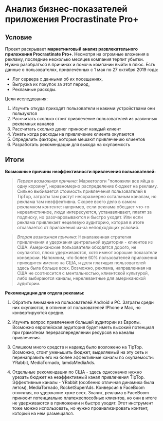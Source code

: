 # Анализ бизнес-показателей приложения Procrastinate Pro+

## Условие

Проект раскрывает **маркетинговый анализ развлекательного приложения Procrastinate Pro+**. Несмотря на огромные вложения в рекламу, последние несколько месяцев компания терпит убытки. Нужно разобраться в причинах и помочь компании выйти в плюс. Есть данные о пользователях, привлечённых с 1 мая по 27 октября 2019 года:

- Лог сервера с данными об их посещениях,
- Выгрузка их покупок за этот период,
- Рекламные расходы.

Цели исследования:
1. Изучить откуда приходят пользователи и какими устройствами они пользуются
2. Рассчитать сколько стоит привлечение пользователей из различных рекламных каналов
3. Рассчитать сколько денег приносит каждый клиент
4. Узнать когда расходы на привлечение клиента окупаются
5. Определить факторы, которые мешают привлечению клиентов
6. Разработать рекомендации для выхода на окупаемость 

## Итоги

**Возможные причины неэффективности привлечения пользователей:**

> _Первая возможная причина:_ Маркетологи "положили все яйца в одну корзину", неравномерно распределенив бюджет на рекламу. Сильно выбивается стоимость привлечения пользователей в TipTop, затраты там растут несоразмерно остальным каналам, но реклама там неэффективна. Скорее всего дело в самом рекламном контенте: например, если реклама обещает что-то нереалистичное, люди интересуются, устанавливают, платят за подписку, но разочаровываются и быстро уходят. Или если реклама привлекает нецелевую аудиторию, которая в итоге отказвается от приложения из-за неподходящих условий.

> _Вторая возможная причина:_ Неналаженная стратегия привлечения и удержания центральной аудитории - клиентов из США. Американские пользователи обходятся дорого, не окупаются, плохо удерживаются, хотя имеют хорошие показатели конверсии. Напомним, что более 60% пользователей приложения приходится именно на США, и доля платящих пользователей здесь была больше всех. Возможно, реклама, направленная на США не соотносится с ментальностью, клиентской культурой, либо выбираются каналы, нерелевантные для американской аудитории. 

**Рекомендации для отдела рекламы:**

1. Обратить внимание на пользователей Android и PC. Затраты среди них окупаются, в отличие от пользователей IPhone и Mac, но конвертируются средне.

2. Изучить вопрос привлечения большей аудитории из Европы. Возможно европейская аудитория будет иметь высокий потенциал при грамотном перераспеределении ресурсов на каналы привлечения.  

3. Слишком много средств и надежд было возложено на TipTop. Возможно, стоит уменьшить бюджет, выделяемый на эту сеть и перенаправить его на более эффективные каналы по окупаемости: YRabbit, MediaTornado, IamdaMediaAds. 

4. Отдельные рекомендации по США - здесь однозначно нужно урезать бюджет на неэффективный канал привлечения TipTop. Эффективные каналы - YRabbit (особенно отличная динамика была летом), MediaTornado, RocketSuperAds. Конверсия в FaceBoom отличная, но удержание хуже всех. Значит, реклама в FaceBoom приносит потенциально платежеспособных клиентов, но они в итоге не удерживаются в приложении и быстро уходят. Этот инструмент тоже можно использовать, но нужно проанализировать контент, который на нем размещался.

